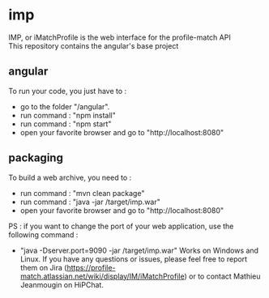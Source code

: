# imp
IMP, or iMatchProfile is the web interface for the profile-match API  
This repository contains the angular's base project

## angular 
To run your code, you just have to  : 
* go to the folder "/angular".
* run command : "npm install"
* run command : "npm start"
* open your favorite browser and go to "http://localhost:8080"

## packaging
To build a web archive, you need to :
* run command : "mvn clean package"
* run command : "java -jar /target/imp.war"
* open your favorite browser and go to "http://localhost:8080"

PS : if you want to change the port of your web application, use the following command :
* "java -Dserver.port=9090 -jar /target/imp.war"
Works on Windows and Linux.
If you have any questions or issues, please feel free to report them on Jira (https://profile-match.atlassian.net/wiki/display/IM/iMatchProfile) or to contact Mathieu Jeanmougin on HiPChat.
